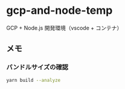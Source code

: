 # gcp-and-node-temp

GCP + Node.js 開発環境（vscode + コンテナ）

## メモ

### バンドルサイズの確認

```bash
yarn build --analyze
```

